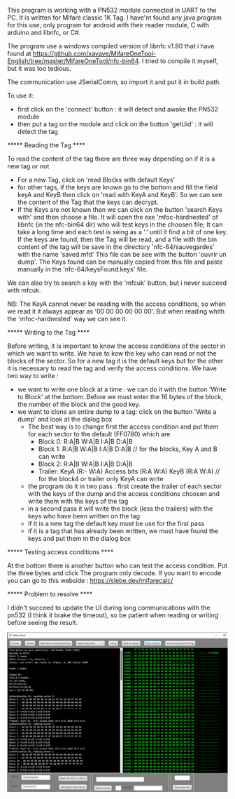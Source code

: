 This program is working with a PN532 module connected in UART to the PC. It is written for Mifare classic 1K Tag.
I have'nt found any java program for this use, only program for android with their reader module, C with arduino and libnfc, or C#.

The program use a windows compiled version of libnfc v1.80 that i have found at https://github.com/xavave/MifareOneTool-English/tree/master/MifareOneTool/nfc-bin64. I tried to compile it myself, but it was too tedious. 

The communication use JSerialComm, so import it and put it in build path.

To use it:
- first click on the 'connect' button : it will detect and awake the PN532 module
- then put a tag on the module and click on the button 'getUid' : it will detect the tag

***** Reading the Tag ****

To read the content of the tag there are three way depending on if it is a new tag or not
- For a new Tag, click on 'read Blocks with default Keys'
- for other tags, if the keys are known go to the bottom and fill the field keyA and KeyB then click on 'read with KeyA and KeyB'. So we can see the content of the Tag that the keys can decrypt.
- If the Keys are not known then we can click on the button 'search Keys with' and then choose a file.
It will open the exe 'mfoc-hardnested' of libnfc (in the nfc-bin64 dir) who will test keys in the choosen file; It can take a long time and each test is seing as a '.' until it find a bit of one key.
If the keys are found, then the Tag will be read, and a file with the bin content of the tag will be save in the directory 'nfc-64/sauvegardes' with the name 'saved.mfd'
This file can be see with the button 'ouvrir un dump'. The Keys found can be manually copied from this file and paste manually in the 'nfc-64/keysFound.keys' file.

We can also try to search a key with the 'mfcuk' button, but i never succeed with mfcuk.

NB: The KeyA cannot never be reading with the access conditions, so when we read it it always appear as '00 00 00 00 00 00'. But when reading whith the 'mfoc-hardnested' way we can see it.

***** Writing to the Tag ****

Before writing, it is important to know the access conditions of the sector in which we want to write. We have to kow the key who can read or not the blocks of the sector.
So for a new tag it is the default keys but for the other it is necessary to read the tag and verify the access conditions.
We have two way to write :
- we want to write one block at a time : we can do it with the button 'Write to Block' at the bottom. Before we must enter the 16 bytes of the block, the number of the block and the good key.
- we want to clone an entire dump to a tag: click on the button 'Write a dump' and look at the dialog box
    + The best way is to change first the access condition and put them for each sector to the default (FF0780) which are
        * Block 0: R:A|B W:A|B I:A|B D:A|B
        * Block 1: R:A|B W:A|B I:A|B D:A|B       //      for the blocks, Key A and B can write
        * Block 2: R:A|B W:A|B I:A|B D:A|B
        * Trailer: KeyA (R:- W:A) Access bits (R:A W:A) KeyB (R:A W:A)  //  for the block4 or trailer only KeyA can write
    + the program do it in two pass : first create the trailer of each sector with the keys of the dump and the access conditions choosen and write them with the keys of the tag
    + in a second pass it will write the block (less the trailers) with the keys who have been written on the tag
    + if it is a new tag the default key must be use for the first pass
    + if it is a tag that has already been written, we must have found the keys and put them in the dialog box
 
***** Testing access conditions ****

 At the bottom there is another button who can test the access condition. Put the three bytes and click
 The program only decode. If you want to encode you can go to this webside : https://slebe.dev/mifarecalc/

 ***** Problem to resolve ****

 I didn't succeed to update the UI during long communications with the pn532 (I think it brake the timeout), so be patient when reading or writing before seeing the result.

 ![Optional Text](https://github.com/dochex/mifarePn532Tool/blob/main/documentation/program.PNG)
